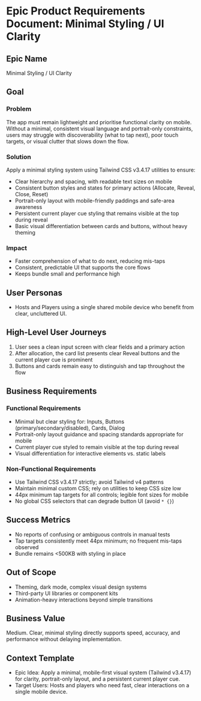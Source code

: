 # Epic Product Requirements Document: Minimal Styling / UI Clarity

## Epic Name

Minimal Styling / UI Clarity

## Goal

### Problem
The app must remain lightweight and prioritise functional clarity on mobile. Without a minimal, consistent visual language and portrait-only constraints, users may struggle with discoverability (what to tap next), poor touch targets, or visual clutter that slows down the flow.

### Solution
Apply a minimal styling system using Tailwind CSS v3.4.17 utilities to ensure:
- Clear hierarchy and spacing, with readable text sizes on mobile
- Consistent button styles and states for primary actions (Allocate, Reveal, Close, Reset)
- Portrait-only layout with mobile-friendly paddings and safe-area awareness
- Persistent current player cue styling that remains visible at the top during reveal
- Basic visual differentiation between cards and buttons, without heavy theming

### Impact
- Faster comprehension of what to do next, reducing mis-taps
- Consistent, predictable UI that supports the core flows
- Keeps bundle small and performance high

## User Personas

- Hosts and Players using a single shared mobile device who benefit from clear, uncluttered UI.

## High-Level User Journeys

1. User sees a clean input screen with clear fields and a primary action
2. After allocation, the card list presents clear Reveal buttons and the current player cue is prominent
3. Buttons and cards remain easy to distinguish and tap throughout the flow

## Business Requirements

### Functional Requirements
- Minimal but clear styling for: Inputs, Buttons (primary/secondary/disabled), Cards, Dialog
- Portrait-only layout guidance and spacing standards appropriate for mobile
- Current player cue styled to remain visible at the top during reveal
- Visual differentiation for interactive elements vs. static labels

### Non-Functional Requirements
- Use Tailwind CSS v3.4.17 strictly; avoid Tailwind v4 patterns
- Maintain minimal custom CSS; rely on utilities to keep CSS size low
- 44px minimum tap targets for all controls; legible font sizes for mobile
- No global CSS selectors that can degrade button UI (avoid `* {}`)

## Success Metrics
- No reports of confusing or ambiguous controls in manual tests
- Tap targets consistently meet 44px minimum; no frequent mis-taps observed
- Bundle remains <500KB with styling in place

## Out of Scope
- Theming, dark mode, complex visual design systems
- Third-party UI libraries or component kits
- Animation-heavy interactions beyond simple transitions

## Business Value
Medium. Clear, minimal styling directly supports speed, accuracy, and performance without delaying implementation.

## Context Template

- Epic Idea: Apply a minimal, mobile-first visual system (Tailwind v3.4.17) for clarity, portrait-only layout, and a persistent current player cue.
- Target Users: Hosts and players who need fast, clear interactions on a single mobile device.
